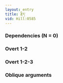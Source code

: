 ```yaml
---
layout: entry
title: རྗིད་
vid: Hill:0585
---
```

### Dependencies (N = 0)


### Overt 1-2


### Overt 1-2-3


### Oblique arguments
